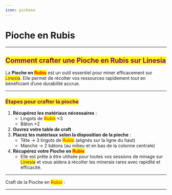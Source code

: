 ```yaml
---
icon: pickaxe
---
```


# Pioche en Rubis

***

## <mark style="color:purple;">Comment crafter une Pioche en Rubis sur Linesia</mark>

La **Pioche en&#x20;**<mark style="color:red;">**Rubis**</mark> est un outil essentiel pour miner efficacement sur <mark style="color:purple;">Linesia</mark>. Elle permet de récolter vos ressources rapidement tout en bénéficiant d’une durabilité accrue.

***

### <mark style="color:purple;">Étapes pour crafter la pioche</mark>

1. **Récupérez les matériaux nécessaires** :
   * Lingots de <mark style="color:red;">Rubis</mark> ×3
   * Bâton ×2
2. **Ouvrez votre table de craft**
3. **Placez les matériaux selon la disposition de la pioche** :
   * Tête → 3 lingots de <mark style="color:red;">Rubis</mark> (alignés sur la ligne du haut)
   * Manche → 2 bâtons (au milieu et en bas de la colonne centrale)
4. **Récupérez votre Pioche en&#x20;**<mark style="color:red;">**Rubis**</mark>
   * Elle est prête à être utilisée pour toutes vos sessions de minage sur <mark style="color:purple;">Linesia</mark> et vous aidera à récolter les minerais rares avec rapidité et efficacité.

***

Craft de la Pioche en <mark style="color:red;">Rubis</mark> :



***
